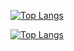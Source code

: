 [![Top Langs](https://github-readme-stats.vercel.app/api/?username=gurrrrrrett3&theme=tokyonight)](https://github.com/anuraghazra/github-readme-stats)

[![Top Langs](https://github-readme-stats.vercel.app/api/top-langs/?username=gurrrrrrett3&hide=css&theme=tokyonight)](https://github.com/anuraghazra/github-readme-stats)

